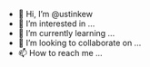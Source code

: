 - 👋 Hi, I’m @ustinkew
- 👀 I’m interested in ...
- 🌱 I’m currently learning ...
- 💞️ I’m looking to collaborate on ...
- 📫 How to reach me ...

<!---
ustinkew/ustinkew is a ✨ special ✨ repository because its `README.md` (this file) appears on your GitHub profile.
You can click the Preview link to take a look at your changes.
--->
